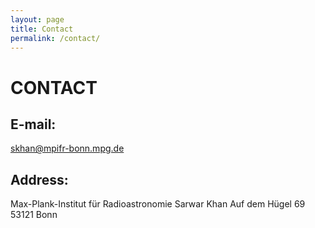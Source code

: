 ```yaml
---
layout: page
title: Contact
permalink: /contact/
---
```


# CONTACT

## E-mail: 
skhan@mpifr-bonn.mpg.de

## Address:
Max-Plank-Institut für Radioastronomie
Sarwar Khan
Auf dem Hügel 69
53121 Bonn
